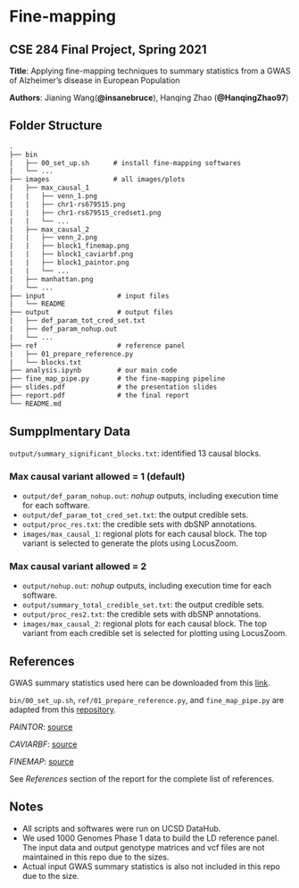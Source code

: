 # Fine-mapping

## CSE 284 Final Project, Spring 2021

**Title**: Applying fine-mapping techniques to summary statistics from a GWAS of Alzheimer’s disease in European Population

**Authors**: Jianing Wang(**@insanebruce**), Hanqing Zhao (**@HanqingZhao97**)

## Folder Structure

```txt
.
├── bin
|   ├── 00_set_up.sh      # install fine-mapping softwares
|   └── ...
├── images                # all images/plots
|   ├── max_causal_1
|   |   ├── venn_1.png
|   |   ├── chr1-rs679515.png
|   |   ├── chr1-rs679515_credset1.png
|   |   └── ...
|   ├── max_causal_2
|   |   ├── venn_2.png
|   |   ├── block1_finemap.png
|   |   ├── block1_caviarbf.png
|   |   ├── block1_paintor.png
|   |   └── ...
|   ├── manhattan.png
|   └── ...
├── input                  # input files
|   └── README
├── output                 # output files 
|   ├── def_param_tot_cred_set.txt
|   ├── def_param_nohup.out
|   └── ...
├── ref                    # reference panel
|   ├── 01_prepare_reference.py
|   └── blocks.txt
├── analysis.ipynb         # our main code
├── fine_map_pipe.py       # the fine-mapping pipeline
├── slides.pdf             # the presentation slides
├── report.pdf             # the final report
└── README.md
```

## Sumpplmentary Data

`output/summary_significant_blocks.txt`: identified 13 causal blocks.

### Max causal variant allowed = 1 (default)

* `output/def_param_nohup.out`: *nohup* outputs, including execution time for each software.
* `output/def_param_tot_cred_set.txt`: the output credible sets.
* `output/proc_res.txt`: the credible sets with dbSNP annotations.
* `images/max_causal_1`: regional plots for each causal block. The top variant is selected to generate the plots using LocusZoom.

### Max causal variant allowed = 2

* `output/nohup.out`: *nohup* outputs, including execution time for each software.
* `output/summary_total_credible_set.txt`: the output credible sets.
* `output/proc_res2.txt`: the credible sets with dbSNP annotations.
* `images/max_causal_2`: regional plots for each causal block. The top variant from each credible set is selected for plotting using LocusZoom.

## References

GWAS summary statistics used here can be downloaded from this [link](http://ftp.ebi.ac.uk/pub/databases/gwas/summary_statistics/GCST002001-GCST003000/GCST002245/).

`bin/00_set_up.sh`, `ref/01_prepare_reference.py`, and `fine_map_pipe.py` are adapted from this [repository](https://github.com/mulinlab/CAUSALdb-finemapping-pip).

*PAINTOR*: [source](https://github.com/gkichaev/PAINTOR_V3.0)

*CAVIARBF*: [source](https://bitbucket.org/Wenan/caviarbf/src/master/)

*FINEMAP*: [source](http://www.christianbenner.com)

See *References* section of the report for the complete list of references.

## Notes

* All scripts and softwares were run on UCSD DataHub.
* We used 1000 Genomes Phase 1 data to build the LD reference panel. The input data and output genotype matrices and vcf files are not maintained in this repo due to the sizes.
* Actual input GWAS summary statistics is also not included in this repo due to the size.
